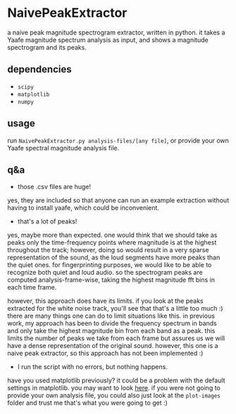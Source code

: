 # NaivePeakExtractor
a naive peak magnitude spectrogram extractor, written in python. it takes a Yaafe magnitude spectrum analysis as input, and shows a magnitude spectrogram and its peaks.

## dependencies
- `scipy`
- `matplotlib`
- `numpy`

## usage
run `NaivePeakExtractor.py analysis-files/[any file]`, or provide your own Yaafe spectral magnitude analysis file.

## q&a
- those .csv files are huge!

yes, they are included so that anyone can run an example extraction without having to install yaafe, which could be inconvenient.

- that's a lot of peaks!

yes, maybe more than expected. one would think that we should take as peaks only the time-frequency points where magnitude is at the highest throughout the track; however, doing so would result in a very sparse representation of the sound, as the loud segments have more peaks than the quiet ones. for fingerprinting purposes, we would like to be able to recognize both quiet and loud audio. so the spectrogram peaks are computed analysis-frame-wise, taking the highest magnitude fft bins in each time frame.

however, this approach does have its limits. if you look at the peaks extracted for the white noise track, you'll see that that's a little too much :) there are many things one can do to limit situations like this. in previous work, my approach has been to divide the frequency spectrum in bands and only take the highest magnitude bin from each band as a peak. this limits the number of peaks we take from each frame but assures us we will have a dense representation of the original sound. however, this one is a naive peak extractor, so this approach has not been implemented :)

- I run the script with no errors, but nothing happens.

have you used matplotlib previously? it could be a problem with the default settings in matplotlib. you may want to look [here](https://stackoverflow.com/questions/7534453/matplotlib-does-not-show-my-drawings-although-i-call-pyplot-show). if you were not going to provide your own analysis file, you could also just look at the `plot-images` folder and trust me that's what you were going to get :)
